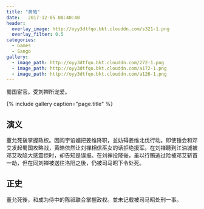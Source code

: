 ```yaml
---
title: "黄皓"
date:   2017-12-05 08:40:40
header:
  overlay_image: http://oyy3dtfqo.bkt.clouddn.com/s321-1.png
  overlay_filter: 0.5
categories:
  - Games
  - Sango
gallery:
  - image_path: http://oyy3dtfqo.bkt.clouddn.com/272-1.png
  - image_path: http://oyy3dtfqo.bkt.clouddn.com/a172-1.png
  - image_path: http://oyy3dtfqo.bkt.clouddn.com/a126-1.png
---
```


蜀国宦官。受刘禅所宠爱。

{% include gallery caption="page.title" %}

## 演义

董允死後掌握政权。因阎宇谄媚把姜维降职，並妨碍姜维北伐行动。即使锺会和邓艾发起蜀国攻略战，黄皓依然让刘禅相信巫女的话拒绝援军。在刘禅聽到江油城被邓艾攻陷大感震惊时，却告知是误报。在刘禅投降後，虽以行贿逃过险被邓艾斩首一劫，但在同刘禅被送往洛阳之後，仍被司马昭下令处死。

## 正史

董允死後，和成为侍中的陈祗联合掌握政权。並未记载被司马昭处刑一事。